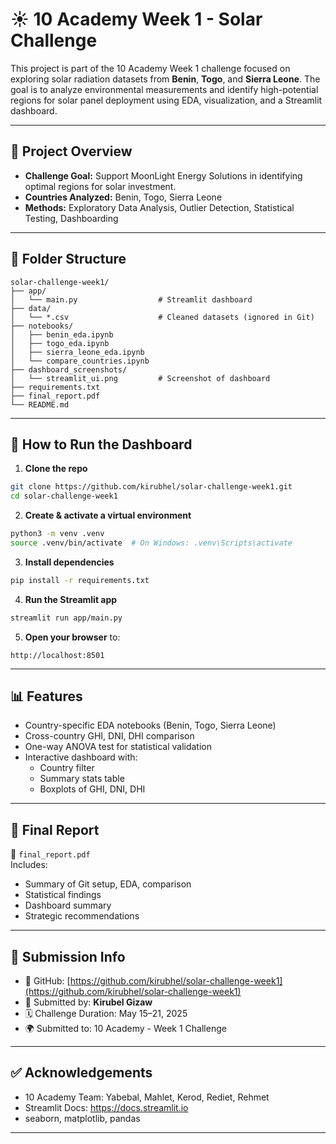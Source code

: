 
# ☀️ 10 Academy Week 1 - Solar Challenge

This project is part of the 10 Academy Week 1 challenge focused on exploring solar radiation datasets from **Benin**, **Togo**, and **Sierra Leone**. The goal is to analyze environmental measurements and identify high-potential regions for solar panel deployment using EDA, visualization, and a Streamlit dashboard.

---

## 🧭 Project Overview

- **Challenge Goal:** Support MoonLight Energy Solutions in identifying optimal regions for solar investment.
- **Countries Analyzed:** Benin, Togo, Sierra Leone
- **Methods:** Exploratory Data Analysis, Outlier Detection, Statistical Testing, Dashboarding

---

## 📁 Folder Structure

```
solar-challenge-week1/
├── app/
│   └── main.py                  # Streamlit dashboard
├── data/
│   └── *.csv                    # Cleaned datasets (ignored in Git)
├── notebooks/
│   ├── benin_eda.ipynb
│   ├── togo_eda.ipynb
│   ├── sierra_leone_eda.ipynb
│   └── compare_countries.ipynb
├── dashboard_screenshots/
│   └── streamlit_ui.png         # Screenshot of dashboard
├── requirements.txt
├── final_report.pdf
└── README.md
```

---

## 🚀 How to Run the Dashboard

1. **Clone the repo**
```bash
git clone https://github.com/kirubhel/solar-challenge-week1.git
cd solar-challenge-week1
```

2. **Create & activate a virtual environment**
```bash
python3 -m venv .venv
source .venv/bin/activate  # On Windows: .venv\Scripts\activate
```

3. **Install dependencies**
```bash
pip install -r requirements.txt
```

4. **Run the Streamlit app**
```bash
streamlit run app/main.py
```

5. **Open your browser** to:
```
http://localhost:8501
```

---

## 📊 Features

- Country-specific EDA notebooks (Benin, Togo, Sierra Leone)
- Cross-country GHI, DNI, DHI comparison
- One-way ANOVA test for statistical validation
- Interactive dashboard with:
  - Country filter
  - Summary stats table
  - Boxplots of GHI, DNI, DHI

---

## 📄 Final Report

📁 `final_report.pdf`  
Includes:
- Summary of Git setup, EDA, comparison
- Statistical findings
- Dashboard summary
- Strategic recommendations

---

## 📌 Submission Info

- 🔗 GitHub: [https://github.com/kirubhel/solar-challenge-week1](https://github.com/kirubhel/solar-challenge-week1)
- 👤 Submitted by: **Kirubel Gizaw**
- 🗓️ Challenge Duration: May 15–21, 2025
- 🌍 Submitted to: 10 Academy - Week 1 Challenge

---

## ✅ Acknowledgements

- 10 Academy Team: Yabebal, Mahlet, Kerod, Rediet, Rehmet
- Streamlit Docs: https://docs.streamlit.io
- seaborn, matplotlib, pandas

---

